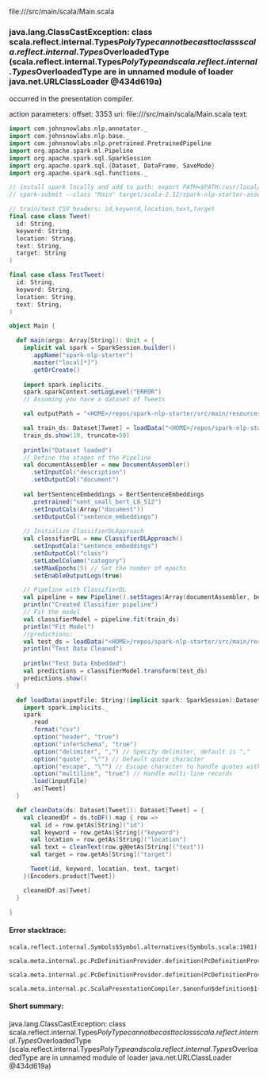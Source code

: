 file://<WORKSPACE>/src/main/scala/Main.scala
### java.lang.ClassCastException: class scala.reflect.internal.Types$PolyType cannot be cast to class scala.reflect.internal.Types$OverloadedType (scala.reflect.internal.Types$PolyType and scala.reflect.internal.Types$OverloadedType are in unnamed module of loader java.net.URLClassLoader @434d619a)

occurred in the presentation compiler.

action parameters:
offset: 3353
uri: file://<WORKSPACE>/src/main/scala/Main.scala
text:
```scala
import com.johnsnowlabs.nlp.annotator._
import com.johnsnowlabs.nlp.base._
import com.johnsnowlabs.nlp.pretrained.PretrainedPipeline
import org.apache.spark.ml.Pipeline
import org.apache.spark.sql.SparkSession
import org.apache.spark.sql.{Dataset, DataFrame, SaveMode}
import org.apache.spark.sql.functions._

// install spark locally and add to path: export PATH=$PATH:/usr/local/spark/bin
// spark-submit --class "Main" target/scala-2.12/spark-nlp-starter-assembly-5.2.0.jar

// train/test CSV headers: id,keyword,location,text,target
final case class Tweet(
  id: String,
  keyword: String,
  location: String,
  text: String,
  target: String
)

final case class TestTweet(
  id: String,
  keyword: String,
  location: String,
  text: String,
)

object Main {

  def main(args: Array[String]): Unit = {
    implicit val spark = SparkSession.builder()
      .appName("spark-nlp-starter")
      .master("local[*]")
      .getOrCreate()
    
    import spark.implicits._
    spark.sparkContext.setLogLevel("ERROR")
    // Assuming you have a dataset of Tweets

    val outputPath = "<HOME>/repos/spark-nlp-starter/src/main/resources/output"

    val train_ds: Dataset[Tweet] = loadData("<HOME>/repos/spark-nlp-starter/src/main/resources/data/train.csv")
    train_ds.show(10, truncate=50)
    
    println("Dataset loaded")
    // Define the stages of the Pipeline
    val documentAssembler = new DocumentAssembler()
      .setInputCol("description")
      .setOutputCol("document")
    
    val bertSentenceEmbeddings = BertSentenceEmbeddings
      .pretrained("sent_small_bert_L8_512")
      .setInputCols(Array("document"))
      .setOutputCol("sentence_embeddings")
  
    // Initialize ClassifierDLApproach
    val classifierDL = new ClassifierDLApproach()
      .setInputCols("sentence_embeddings")
      .setOutputCol("class")
      .setLabelColumn("category")
      .setMaxEpochs(5) // Set the number of epochs
      .setEnableOutputLogs(true)

    // Pipeline with ClassifierDL
    val pipeline = new Pipeline().setStages(Array(documentAssembler, bertSentenceEmbeddings, classifierDL))
    println("Created Classifier pipeline")
    // Fit the model
    val classifierModel = pipeline.fit(train_ds)
    println("Fit Model")
    //predictions:
    val test_ds = loadData("<HOME>/repos/spark-nlp-starter/src/main/resources/data/news_category_test.csv")
    println("Test Data Cleaned")
    
    println("Test Data Embedded")
    val predictions = classifierModel.transform(test_ds)
    predictions.show()
  }

  def loadData(inputFile: String)(implicit spark: SparkSession):Dataset[Tweet] = {
    import spark.implicits._
    spark
      .read
      .format("csv")
      .option("header", "true")
      .option("inferSchema", "true")
      .option("delimiter", ",") // Specify delimiter, default is ","
      .option("quote", "\"") // Default quote character
      .option("escape", "\"") // Escape character to handle quotes within quoted strings
      .option("multiline", "true") // Handle multi-line records
      .load(inputFile)
      .as[Tweet]
  }

  def cleanData(ds: Dataset[Tweet]): Dataset[Tweet] = {
    val cleanedDf = ds.toDF().map { row =>
      val id = row.getAs[String]("id")
      val keyword = row.getAs[String]("keyword")
      val location = row.getAs[String]("location")
      val text = cleanText(row.g@@etAs[String]("text"))
      val target = row.getAs[String]("target")

      Tweet(id, keyword, location, text, target)
    }(Encoders.product[Tweet])

    cleanedDf.as[Tweet]
  }

}

```



#### Error stacktrace:

```
scala.reflect.internal.Symbols$Symbol.alternatives(Symbols.scala:1981)
	scala.meta.internal.pc.PcDefinitionProvider.definition(PcDefinitionProvider.scala:97)
	scala.meta.internal.pc.PcDefinitionProvider.definition(PcDefinitionProvider.scala:16)
	scala.meta.internal.pc.ScalaPresentationCompiler.$anonfun$definition$1(ScalaPresentationCompiler.scala:339)
```
#### Short summary: 

java.lang.ClassCastException: class scala.reflect.internal.Types$PolyType cannot be cast to class scala.reflect.internal.Types$OverloadedType (scala.reflect.internal.Types$PolyType and scala.reflect.internal.Types$OverloadedType are in unnamed module of loader java.net.URLClassLoader @434d619a)